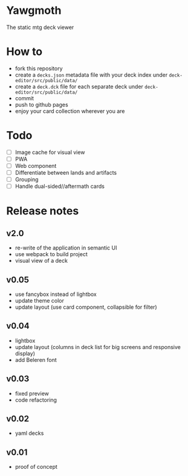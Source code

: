 # Yawgmoth
The static mtg deck viewer

# How to
- fork this repository
- create a `decks.json` metadata file with your deck index under `deck-editor/src/public/data/`
- create a `deck.dck` file for each separate deck under `deck-editor/src/public/data/`
- commit
- push to github pages
- enjoy your card collection wherever you are

# Todo
- [ ] Image cache for visual view
- [ ] PWA 
- [ ] Web component
- [ ] Differentiate between lands and artifacts
- [ ] Grouping
- [ ] Handle dual-sided//aftermath cards

# Release notes

## v2.0
- re-write of the application in semantic UI
- use webpack to build project
- visual view of a deck

## v0.05
- use fancybox instead of lightbox
- update theme color
- update layout (use card component, collapsible for filter)

## v0.04
- lightbox
- update layout (columns in deck list for big screens and responsive display)
- add Beleren font

## v0.03
- fixed preview
- code refactoring

## v0.02
- yaml decks

## v0.01
- proof of concept

